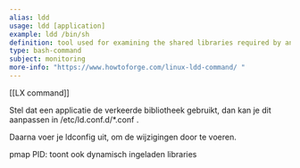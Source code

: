 ```yaml
---
alias: ldd
usage: ldd [application]
example: ldd /bin/sh
definition: tool used for examining the shared libraries required by an executable or shared object file
type: bash-command
subject: monitoring
more-info: "https://www.howtoforge.com/linux-ldd-command/ "
---
```

 
[[LX command]]

Stel dat een applicatie de verkeerde bibliotheek gebruikt, dan kan je dit aanpassen in /etc/ld.conf.d/*.conf . 

Daarna voer je ldconfig uit,  om de wijzigingen door te voeren.

pmap PID: toont ook dynamisch ingeladen libraries